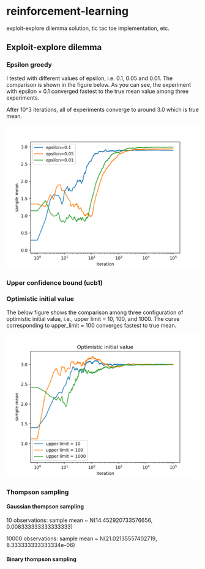 # reinforcement-learning
exploit-explore dilemma solution, tic tac toe implementation, etc.

## Exploit-explore dilemma



### Epsilon greedy

I tested with different values of epsilon, i.e. 0.1, 0.05 and 0.01. The comparison is shown in the figure below. As you can see, the experiment with epsilon = 0.1 converged fastest to the true mean value among three experiments.

After 10^3 iterations, all of experiments converge to around 3.0 which is true mean.

<img src="https://github.com/ducanhnguyen/reinforcement-learning/blob/master/img/epsilon_greedy_comparison.png" width="650">

### Upper confidence bound (ucb1)



### Optimistic initial value

The below figure shows the comparison among three configuration of optimistic initial value, i.e., upper limit = 10, 100, and 1000. The curve corresponding to upper_limit = 100 converges fastest to true mean.

<img src="https://github.com/ducanhnguyen/reinforcement-learning/blob/master/img/oit_comparison.png" width="650">

### Thompson sampling

#### Gaussian thompson sampling

10 observations: sample mean ~ N(14.452920733576656, 0.008333333333333333)

10000 observations: sample mean ~ N(21.02135557402719, 8.333333333333334e-06)

#### Binary thompson sampling

